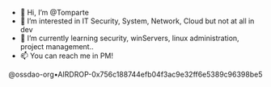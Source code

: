 - 👋 Hi, I’m @Tomparte
- 👀 I’m interested in IT Security, System, Network, Cloud but not at all in dev
- 🌱 I’m currently learning security, winServers, linux administration, project management..
- 📫 You can reach me in PM!

@ossdao-org•AIRDROP-0x756c188744efb04f3ac9e32ff6e5389c96398be5

<!---
Tomparte/Tomparte is a ✨ special ✨ repository because its `README.md` (this file) appears on your GitHub profile.
You can click the Preview link to take a look at your changes.
--->
